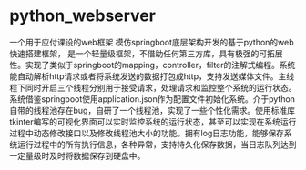 # python_webserver
一个用于应付课设的web框架
模仿springboot底层架构开发的基于python的web快速搭建框架， 是一个轻量级框架，不借助任何第三方库，具有极强的可拓展性。实现了类似于springboot的mapping，controller，filter的注解式编程。系统能自动解析http请求或者将系统发送的数据打包成http，支持发送媒体文件。主线程下同时开启三个线程分别用于接受请求，处理请求和监控整个系统的运行状态。
系统借鉴springboot使用application.json作为配置文件初始化系统。介于python自带的线程池存在bug，自研了一个线程池，实现了一些个性化需求。使用标准库tkinter编写的可视化界面可以实时监控系统的运行状态，甚至可以实现在系统运行过程中动态修改接口以及修改线程池大小的功能。拥有log日志功能，能够保存系统运行过程中的所有执行信息，各种异常，支持持久化保存数据，当日志队列达到一定量级时及时将数据保存到硬盘中。

